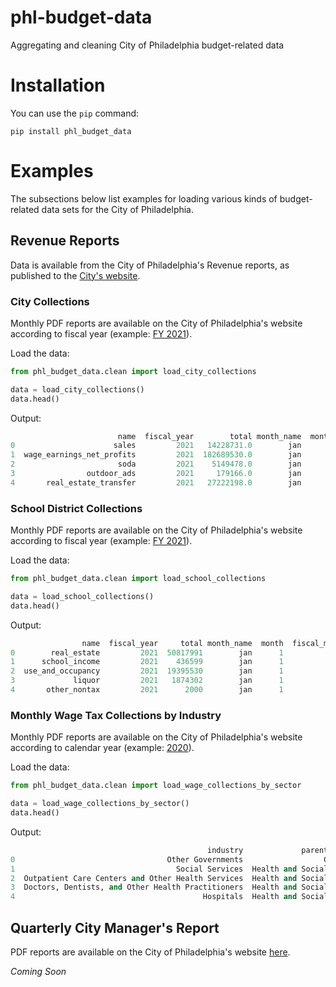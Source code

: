 # phl-budget-data

Aggregating and cleaning City of Philadelphia budget-related data

# Installation

You can use the `pip` command:

```
pip install phl_budget_data
```
# Examples

The subsections below list examples for loading various kinds of budget-related data sets for the City of Philadelphia.

## Revenue Reports

Data is available from the City of Philadelphia's Revenue reports, as published to the [City's website](https://www.phila.gov/departments/department-of-revenue/reports/).

### City Collections

Monthly PDF reports are available on the City of Philadelphia's website according to fiscal year (example: [FY 2021](https://www.phila.gov/documents/fy-2021-city-monthly-revenue-collections/)).


Load the data:

```python
from phl_budget_data.clean import load_city_collections

data = load_city_collections()
data.head()
```

Output:
```python
                        name  fiscal_year        total month_name  month  fiscal_month  year       date kind
0                      sales         2021   14228731.0        jan      1             7  2021 2021-01-01  Tax
1  wage_earnings_net_profits         2021  182689530.0        jan      1             7  2021 2021-01-01  Tax
2                       soda         2021    5149478.0        jan      1             7  2021 2021-01-01  Tax
3                outdoor_ads         2021     179166.0        jan      1             7  2021 2021-01-01  Tax
4       real_estate_transfer         2021   27222198.0        jan      1             7  2021 2021-01-01  Tax
```
### School District Collections

Monthly PDF reports are available on the City of Philadelphia's website according to fiscal year (example: [FY 2021](https://www.phila.gov/documents/fy-2021-school-district-monthly-revenue-collections/)).

Load the data:

```python
from phl_budget_data.clean import load_school_collections

data = load_school_collections()
data.head()
```

Output:

```python
                name  fiscal_year     total month_name  month  fiscal_month  year       date
0        real_estate         2021  50817991        jan      1             7  2021 2021-01-01
1      school_income         2021    436599        jan      1             7  2021 2021-01-01
2  use_and_occupancy         2021  19395530        jan      1             7  2021 2021-01-01
3             liquor         2021   1874302        jan      1             7  2021 2021-01-01
4       other_nontax         2021      2000        jan      1             7  2021 2021-01-01
```

### Monthly Wage Tax Collections by Industry

Monthly PDF reports are available on the City of Philadelphia's website according to calendar year (example: [2020](https://www.phila.gov/documents/2020-wage-tax-by-industry/)).


Load the data:

```python
from phl_budget_data.clean import load_wage_collections_by_sector

data = load_wage_collections_by_sector()
data.head()
```

Output:

```python
                                            industry             parent_industry       total month_name  month  fiscal_month  year  fiscal_year       date
0                                  Other Governments                  Government    177693.0        dec     12             6  2020         2021 2020-12-01
1                                    Social Services  Health and Social Services   4631670.0        dec     12             6  2020         2021 2020-12-01
2  Outpatient Care Centers and Other Health Services  Health and Social Services   5302884.0        dec     12             6  2020         2021 2020-12-01
3  Doctors, Dentists, and Other Health Practitioners  Health and Social Services   3390537.0        dec     12             6  2020         2021 2020-12-01
4                                          Hospitals  Health and Social Services  19327622.0        dec     12             6  2020         2021 2020-12-01
```


## Quarterly City Manager's Report

PDF reports are available on the City of Philadelphia's website [here](https://www.phila.gov/finance/reports-Quarterly.html).

*Coming Soon*

